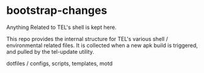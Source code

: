 # bootstrap-changes
Anything Related to TEL's shell is kept here.

This repo provides the internal structure for TEL's various shell / environmental related files. It is collected when a new apk build is triggered, and pulled by the tel-update utility.

dotfiles / configs, scripts, templates, motd
